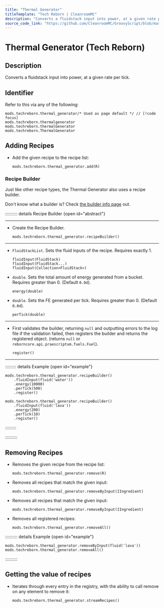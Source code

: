 ```yaml
---
title: "Thermal Generator"
titleTemplate: "Tech Reborn | CleanroomMC"
description: "Converts a fluidstack input into power, at a given rate per tick."
source_code_link: "https://github.com/CleanroomMC/GroovyScript/blob/master/src/main/java/com/cleanroommc/groovyscript/compat/mods/techreborn/ThermalGenerator.java"
---
```


# Thermal Generator (Tech Reborn)

## Description

Converts a fluidstack input into power, at a given rate per tick.

## Identifier

Refer to this via any of the following:

```groovy:no-line-numbers {1}
mods.techreborn.thermal_generator/* Used as page default */ // [!code focus]
mods.techreborn.thermalgenerator
mods.techreborn.thermalGenerator
mods.techreborn.ThermalGenerator
```


## Adding Recipes

- Add the given recipe to the recipe list:

    ```groovy:no-line-numbers
    mods.techreborn.thermal_generator.add(R)
    ```


### Recipe Builder

Just like other recipe types, the Thermal Generator also uses a recipe builder.

Don't know what a builder is? Check [the builder info page](../../getting_started/builder.md) out.

:::::::::: details Recipe Builder {open id="abstract"}

---

- Create the Recipe Builder.

    ```groovy:no-line-numbers
    mods.techreborn.thermal_generator.recipeBuilder()
    ```

---

- `FluidStackList`. Sets the fluid inputs of the recipe. Requires exactly 1.

    ```groovy:no-line-numbers
    fluidInput(FluidStack)
    fluidInput(FluidStack...)
    fluidInput(Collection<FluidStack>)
    ```

- `double`. Sets the total amount of energy generated from a bucket. Requires greater than 0. (Default `0.0d`).

    ```groovy:no-line-numbers
    energy(double)
    ```

- `double`. Sets the FE generated per tick. Requires greater than 0. (Default `0.0d`).

    ```groovy:no-line-numbers
    perTick(double)
    ```

---

- First validates the builder, returning `null` and outputting errors to the log file if the validation failed, then registers the builder and returns the registered object. (returns `null` or `reborncore.api.praescriptum.fuels.Fuel`).

    ```groovy:no-line-numbers
    register()
    ```

---

::::::::: details Example {open id="example"}
```groovy:no-line-numbers
mods.techreborn.thermal_generator.recipeBuilder()
    .fluidInput(fluid('water'))
    .energy(10000)
    .perTick(500)
    .register()

mods.techreborn.thermal_generator.recipeBuilder()
    .fluidInput(fluid('lava'))
    .energy(200)
    .perTick(10)
    .register()
```

:::::::::

::::::::::

## Removing Recipes

- Removes the given recipe from the recipe list:

    ```groovy:no-line-numbers
    mods.techreborn.thermal_generator.remove(R)
    ```

- Removes all recipes that match the given input:

    ```groovy:no-line-numbers
    mods.techreborn.thermal_generator.removeByInput(IIngredient)
    ```

- Removes all recipes that match the given input:

    ```groovy:no-line-numbers
    mods.techreborn.thermal_generator.removeByInput(IIngredient)
    ```

- Removes all registered recipes:

    ```groovy:no-line-numbers
    mods.techreborn.thermal_generator.removeAll()
    ```

:::::::::: details Example {open id="example"}
```groovy:no-line-numbers
mods.techreborn.thermal_generator.removeByInput(fluid('lava'))
mods.techreborn.thermal_generator.removeAll()
```

::::::::::

## Getting the value of recipes

- Iterates through every entry in the registry, with the ability to call remove on any element to remove it:

    ```groovy:no-line-numbers
    mods.techreborn.thermal_generator.streamRecipes()
    ```
